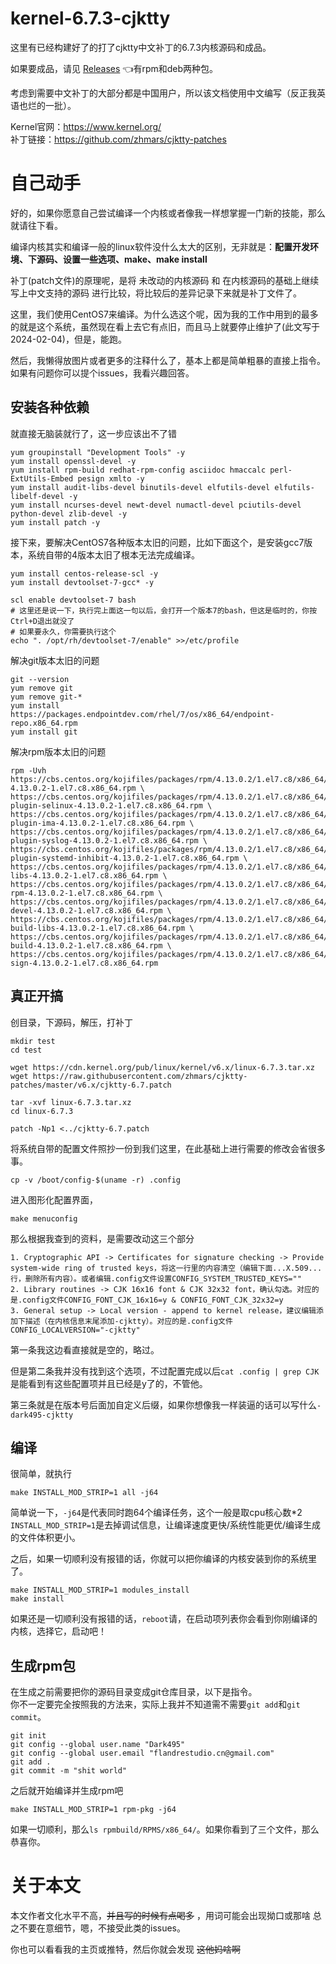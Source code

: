 # kernel-6.7.3-cjktty
这里有已经构建好了的打了cjktty中文补丁的6.7.3内核源码和成品。

如果要成品，请见 [Releases](https://github.com/xlch88/kernel-6.7.3-cjktty/releases) 👈有rpm和deb两种包。

考虑到需要中文补丁的大部分都是中国用户，所以该文档使用中文编写（反正我英语也烂的一批）。

Kernel官网：https://www.kernel.org/  
补丁链接：https://github.com/zhmars/cjktty-patches

# 自己动手
好的，如果你愿意自己尝试编译一个内核或者像我一样想掌握一门新的技能，那么就请往下看。

编译内核其实和编译一般的linux软件没什么太大的区别，无非就是：**配置开发环境、下源码、设置一些选项、make、make install**

补丁(patch文件)的原理呢，是将 未改动的内核源码 和 在内核源码的基础上继续写上中文支持的源码 进行比较，将比较后的差异记录下来就是补丁文件了。

这里，我们使用CentOS7来编译。为什么选这个呢，因为我的工作中用到的最多的就是这个系统，虽然现在看上去它有点旧，而且马上就要停止维护了(此文写于2024-02-04)，但是，能跑。  

然后，我懒得放图片或者更多的注释什么了，基本上都是简单粗暴的直接上指令。如果有问题你可以提个issues，我看兴趣回答。

## 安装各种依赖
就直接无脑装就行了，这一步应该出不了错
```shell
yum groupinstall "Development Tools" -y
yum install openssl-devel -y
yum install rpm-build redhat-rpm-config asciidoc hmaccalc perl-ExtUtils-Embed pesign xmlto -y
yum install audit-libs-devel binutils-devel elfutils-devel elfutils-libelf-devel -y
yum install ncurses-devel newt-devel numactl-devel pciutils-devel python-devel zlib-devel -y
yum install patch -y
```

接下来，要解决CentOS7各种版本太旧的问题，比如下面这个，是安装gcc7版本，系统自带的4版本太旧了根本无法完成编译。
```shell
yum install centos-release-scl -y
yum install devtoolset-7-gcc* -y

scl enable devtoolset-7 bash
# 这里还是说一下，执行完上面这一句以后，会打开一个版本7的bash，但这是临时的，你按Ctrl+D退出就没了
# 如果要永久，你需要执行这个
echo ". /opt/rh/devtoolset-7/enable" >>/etc/profile
```

解决git版本太旧的问题
```shell
git --version
yum remove git
yum remove git-*
yum install https://packages.endpointdev.com/rhel/7/os/x86_64/endpoint-repo.x86_64.rpm
yum install git
```

解决rpm版本太旧的问题
```shell
rpm -Uvh https://cbs.centos.org/kojifiles/packages/rpm/4.13.0.2/1.el7.c8/x86_64/rpm-4.13.0.2-1.el7.c8.x86_64.rpm \
https://cbs.centos.org/kojifiles/packages/rpm/4.13.0.2/1.el7.c8/x86_64/rpm-plugin-selinux-4.13.0.2-1.el7.c8.x86_64.rpm \
https://cbs.centos.org/kojifiles/packages/rpm/4.13.0.2/1.el7.c8/x86_64/rpm-plugin-ima-4.13.0.2-1.el7.c8.x86_64.rpm \
https://cbs.centos.org/kojifiles/packages/rpm/4.13.0.2/1.el7.c8/x86_64/rpm-plugin-syslog-4.13.0.2-1.el7.c8.x86_64.rpm \
https://cbs.centos.org/kojifiles/packages/rpm/4.13.0.2/1.el7.c8/x86_64/rpm-plugin-systemd-inhibit-4.13.0.2-1.el7.c8.x86_64.rpm \
https://cbs.centos.org/kojifiles/packages/rpm/4.13.0.2/1.el7.c8/x86_64/rpm-libs-4.13.0.2-1.el7.c8.x86_64.rpm \
https://cbs.centos.org/kojifiles/packages/rpm/4.13.0.2/1.el7.c8/x86_64/python2-rpm-4.13.0.2-1.el7.c8.x86_64.rpm \
https://cbs.centos.org/kojifiles/packages/rpm/4.13.0.2/1.el7.c8/x86_64/rpm-devel-4.13.0.2-1.el7.c8.x86_64.rpm \
https://cbs.centos.org/kojifiles/packages/rpm/4.13.0.2/1.el7.c8/x86_64/rpm-build-libs-4.13.0.2-1.el7.c8.x86_64.rpm \
https://cbs.centos.org/kojifiles/packages/rpm/4.13.0.2/1.el7.c8/x86_64/rpm-build-4.13.0.2-1.el7.c8.x86_64.rpm \
https://cbs.centos.org/kojifiles/packages/rpm/4.13.0.2/1.el7.c8/x86_64/rpm-sign-4.13.0.2-1.el7.c8.x86_64.rpm
```

## 真正开搞
创目录，下源码，解压，打补丁
```shell
mkdir test
cd test

wget https://cdn.kernel.org/pub/linux/kernel/v6.x/linux-6.7.3.tar.xz
wget https://raw.githubusercontent.com/zhmars/cjktty-patches/master/v6.x/cjktty-6.7.patch

tar -xvf linux-6.7.3.tar.xz
cd linux-6.7.3

patch -Np1 <../cjktty-6.7.patch
```

将系统自带的配置文件照抄一份到我们这里，在此基础上进行需要的修改会省很多事。
```shell
cp -v /boot/config-$(uname -r) .config
```

进入图形化配置界面，
```shell
make menuconfig
```

那么根据我查到的资料，是需要改动这三个部分
```
1. Cryptographic API -> Certificates for signature checking -> Provide system-wide ring of trusted keys，将这一行里的内容清空（编辑下面...X.509...行，删除所有内容）。或者编辑.config文件设置CONFIG_SYSTEM_TRUSTED_KEYS=""
2. Library routines -> CJK 16x16 font & CJK 32x32 font，确认勾选。对应的是.config文件CONFIG_FONT_CJK_16x16=y & CONFIG_FONT_CJK_32x32=y
3. General setup -> Local version - append to kernel release，建议编辑添加下描述（在内核信息末尾添加-cjktty）。对应的是.config文件CONFIG_LOCALVERSION="-cjktty"
```
第一条我这边看直接就是空的，略过。

但是第二条我并没有找到这个选项，不过配置完成以后`cat .config | grep CJK`是能看到有这些配置项并且已经是y了的，不管他。

第三条就是在版本号后面加自定义后缀，如果你想像我一样装逼的话可以写什么`-dark495-cjktty`

## 编译
很简单，就执行
```shell
make INSTALL_MOD_STRIP=1 all -j64
```
简单说一下，`-j64`是代表同时跑64个编译任务，这个一般是取cpu核心数*2  
`INSTALL_MOD_STRIP=1`是去掉调试信息，让编译速度更快/系统性能更优/编译生成的文件体积更小。


之后，如果一切顺利没有报错的话，你就可以把你编译的内核安装到你的系统里了。
```shell
make INSTALL_MOD_STRIP=1 modules_install
make install
```
如果还是一切顺利没有报错的话，`reboot`请，在启动项列表你会看到你刚编译的内核，选择它，启动吧！

## 生成rpm包
在生成之前需要把你的源码目录变成git仓库目录，以下是指令。  
你不一定要完全按照我的方法来，实际上我并不知道需不需要`git add`和`git commit`。
```shell
git init
git config --global user.name "Dark495"
git config --global user.email "flandrestudio.cn@gmail.com"
git add .
git commit -m "shit world"
```

之后就开始编译并生成rpm吧
```shell
make INSTALL_MOD_STRIP=1 rpm-pkg -j64
```
如果一切顺利，那么`ls rpmbuild/RPMS/x86_64/`。如果你看到了三个文件，那么恭喜你。

# 关于本文
本文作者文化水平不高，~~并且写的时候有点喝多~~ ，用词可能会出现拗口或那啥 总之不要在意细节，嗯，不接受此类的issues。

你也可以看看我的主页或推特，然后你就会发现 ~~这他妈啥啊~~
